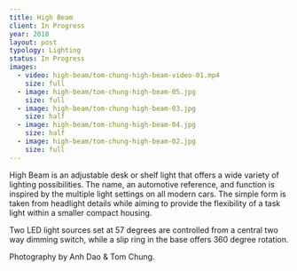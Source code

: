 ```yaml
---
title: High Beam
client: In Progress
year: 2018
layout: post
typology: Lighting
status: In Progress
images:
  - video: high-beam/tom-chung-high-beam-video-01.mp4
    size: full
  - image: high-beam/tom-chung-high-beam-05.jpg
    size: full
  - image: high-beam/tom-chung-high-beam-03.jpg
    size: half
  - image: high-beam/tom-chung-high-beam-04.jpg
    size: half
  - image: high-beam/tom-chung-high-beam-02.jpg
    size: full
---
```


High Beam is an adjustable desk or shelf light that offers a wide variety of lighting possibilities. The name, an automotive reference, and function is inspired by the multiple light settings on all modern cars. The simple form is taken from headlight details while aiming to provide the flexibility of a task light within a smaller compact housing. 

Two LED light sources set at 57 degrees are controlled from a central two way dimming switch, while a slip ring in the base offers 360 degree rotation.

Photography by Anh Dao & Tom Chung.
